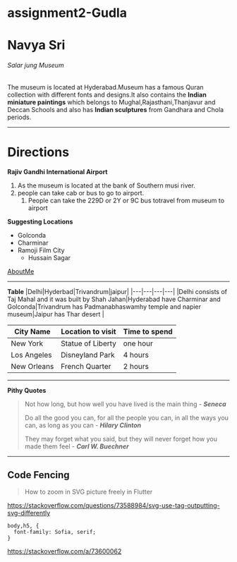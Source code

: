 # assignment2-Gudla
<H1>Navya Sri</H1>
<H6>Salar jung Museum</H6>
<p>The museum is located at Hyderabad.Museum has a famous Quran collection with different fonts and designs.It also contains the <b>Indian miniature paintings</b> which belongs to Mughal,Rajasthani,Thanjavur and Deccan Schools and also has <b>Indian sculptures</b> from Gandhara and Chola periods.
</p>

***

# Directions

**Rajiv Gandhi International Airport**

1. As the museum is located at the bank of Southern musi river.
2. people can take cab or bus to go to airport.
    1. People can take the 229D or 2Y or 9C bus totravel from museum to airport

**Suggesting Locations**
* Golconda
* Charminar
* Ramoji Film City
    * Hussain Sagar

[AboutMe](AboutMe.md)


***
**Table**
|Delhi|Hyderbad|Trivandrum|jaipur|
|---|---|---|---|
|Delhi consists of Taj Mahal and it was built by Shah Jahan|Hyderabad have Charminar and Golconda|Trivandrum has Padmanabhaswamhy temple and napier museum|Jaipur has Thar desert |



|City Name|Location to visit|Time to spend|
|---|---|---|
|New York|Statue of Liberty|one hour|
|Los Angeles|Disneyland Park|4 hours|
|New Orleans|French Quarter|2 hours|

***



**Pithy Quotes**
>Not how long, but how well you have lived is the main thing - ***Seneca***
>
>Do all the good you can, for all the people you can, in all the ways you can, as long as you can - ***Hilary Clinton***
>
>They may forget what you said, but they will never forget how you made them feel - ***Carl W. Buechner***


***
## Code Fencing ##

>How to zoom in SVG picture freely in Flutter

<https://stackoverflow.com/questions/73588984/svg-use-tag-outputting-svg-differently>

```
body,h5, {
  font-family: Sofia, serif;
}
```

<https://stackoverflow.com/a/73600062>
